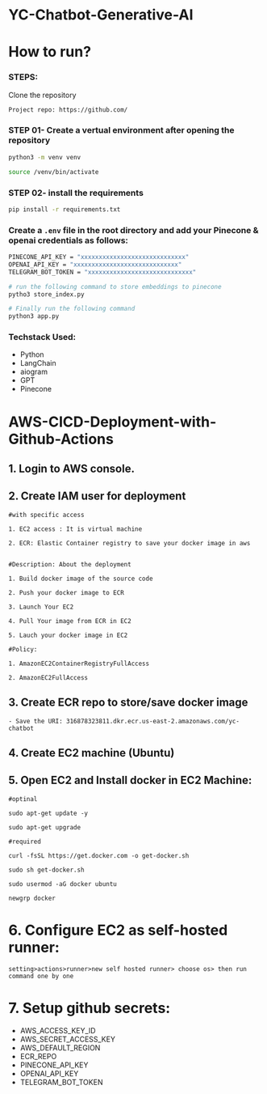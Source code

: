# YC-Chatbot-Generative-AI


# How to run?
### STEPS:

Clone the repository

```bash
Project repo: https://github.com/
```
### STEP 01- Create a vertual environment after opening the repository

```bash
python3 -m venv venv
```

```bash
source /venv/bin/activate
```


### STEP 02- install the requirements
```bash
pip install -r requirements.txt
```


### Create a `.env` file in the root directory and add your Pinecone & openai credentials as follows:

```bash
PINECONE_API_KEY = "xxxxxxxxxxxxxxxxxxxxxxxxxxxxx"
OPENAI_API_KEY = "xxxxxxxxxxxxxxxxxxxxxxxxxxxxx"
TELEGRAM_BOT_TOKEN = "xxxxxxxxxxxxxxxxxxxxxxxxxxxxx"
```


```bash
# run the following command to store embeddings to pinecone
pytho3 store_index.py
```

```bash
# Finally run the following command
python3 app.py
```


### Techstack Used:

- Python
- LangChain
- aiogram
- GPT
- Pinecone


# AWS-CICD-Deployment-with-Github-Actions

## 1. Login to AWS console.

## 2. Create IAM user for deployment

	#with specific access

	1. EC2 access : It is virtual machine

	2. ECR: Elastic Container registry to save your docker image in aws


	#Description: About the deployment

	1. Build docker image of the source code

	2. Push your docker image to ECR

	3. Launch Your EC2 

	4. Pull Your image from ECR in EC2

	5. Lauch your docker image in EC2

	#Policy:

	1. AmazonEC2ContainerRegistryFullAccess

	2. AmazonEC2FullAccess

	
## 3. Create ECR repo to store/save docker image
    - Save the URI: 316878323811.dkr.ecr.us-east-2.amazonaws.com/yc-chatbot

	
## 4. Create EC2 machine (Ubuntu) 

## 5. Open EC2 and Install docker in EC2 Machine:
	
	
	#optinal

	sudo apt-get update -y

	sudo apt-get upgrade
	
	#required

	curl -fsSL https://get.docker.com -o get-docker.sh

	sudo sh get-docker.sh

	sudo usermod -aG docker ubuntu

	newgrp docker
	
# 6. Configure EC2 as self-hosted runner:
    setting>actions>runner>new self hosted runner> choose os> then run command one by one


# 7. Setup github secrets:

   - AWS_ACCESS_KEY_ID
   - AWS_SECRET_ACCESS_KEY
   - AWS_DEFAULT_REGION
   - ECR_REPO
   - PINECONE_API_KEY
   - OPENAI_API_KEY
   - TELEGRAM_BOT_TOKEN


    



